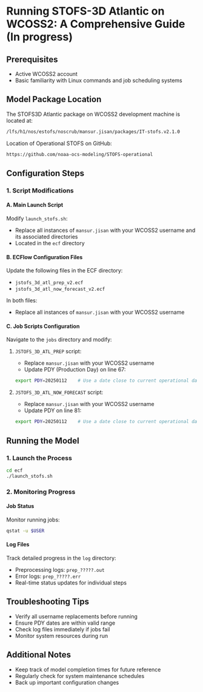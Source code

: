 # Running STOFS-3D Atlantic on WCOSS2: A Comprehensive Guide (In progress)

## Prerequisites
- Active WCOSS2 account
- Basic familiarity with Linux commands and job scheduling systems

## Model Package Location
The STOFS3D Atlantic package on WCOSS2 development machine is located at:
```bash
/lfs/h1/nos/estofs/noscrub/mansur.jisan/packages/IT-stofs.v2.1.0
```
Location of Operational STOFS on GitHub: 
```bash
https://github.com/noaa-ocs-modeling/STOFS-operational
```
## Configuration Steps

### 1. Script Modifications

#### A. Main Launch Script
Modify `launch_stofs.sh`:
- Replace all instances of `mansur.jisan` with your WCOSS2 username and its associated directories
- Located in the `ecf` directory

#### B. ECFlow Configuration Files
Update the following files in the ECF directory:
- `jstofs_3d_atl_prep_v2.ecf`
- `jstofs_3d_atl_now_forecast_v2.ecf`

In both files:
- Replace all instances of `mansur.jisan` with your WCOSS2 username

#### C. Job Scripts Configuration
Navigate to the `jobs` directory and modify:

1. `JSTOFS_3D_ATL_PREP` script:
   - Replace `mansur.jisan` with your WCOSS2 username
   - Update PDY (Production Day) on line 67:
   ```bash
   export PDY=20250112    # Use a date close to current operational date
   ```

2. `JSTOFS_3D_ATL_NOW_FORECAST` script:
   - Replace `mansur.jisan` with your WCOSS2 username
   - Update PDY on line 81:
   ```bash
   export PDY=20250112    # Use a date close to current operational date
   ```

## Running the Model

### 1. Launch the Process
```bash
cd ecf
./launch_stofs.sh
```

### 2. Monitoring Progress

#### Job Status
Monitor running jobs:
```bash
qstat -u $USER
```

#### Log Files
Track detailed progress in the `log` directory:
- Preprocessing logs: `prep_?????.out`
- Error logs: `prep_?????.err`
- Real-time status updates for individual steps

## Troubleshooting Tips
- Verify all username replacements before running
- Ensure PDY dates are within valid range
- Check log files immediately if jobs fail
- Monitor system resources during run

## Additional Notes
- Keep track of model completion times for future reference
- Regularly check for system maintenance schedules
- Back up important configuration changes

